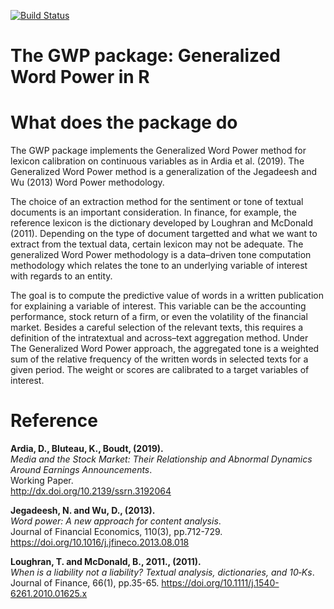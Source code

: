 ﻿[![Build Status](https://travis-ci.org/keblu/MSGARCH.svg?branch=master)](https://travis-ci.org/keblu/MSGARCH)
 # The GWP package: Generalized Word Power in R
 
# What does the package do

The GWP package implements the Generalized Word Power method for lexicon calibration on continuous variables as in Ardia et al. (2019). The Generalized Word Power method is a generalization of the Jegadeesh and Wu (2013) Word Power methodology. 

The choice of an extraction method for the sentiment or tone of textual documents is an important consideration. In finance, for example, the reference lexicon is the dictionary developed by Loughran and McDonald (2011). Depending on the type of document targetted and what we want to extract from the textual data, certain lexicon may not be adequate. The generalized Word Power methodology is a data–driven tone computation methodology which relates the tone to an underlying variable of interest with regards to an entity.

The goal is to compute the predictive value of words in a written publication for explaining a variable of interest. This variable can be the accounting performance, stock return of a firm, or even the volatility of the financial market. Besides a careful selection of the relevant texts, this requires a definition of the intratextual and across–text aggregation method. Under The Generalized Word Power approach, the aggregated tone is a weighted sum of the relative frequency of the written words in selected texts for a given period. The weight or scores are calibrated to a target variables of interest.

# Reference

 **Ardia, D., Bluteau, K., Boudt, (2019).**  
*Media and the Stock Market: Their Relationship and Abnormal Dynamics Around Earnings Announcements</em>.*  
Working Paper.  
http://dx.doi.org/10.2139/ssrn.3192064

 **Jegadeesh, N. and Wu, D., (2013).**  
*Word power: A new approach for content analysis</em>.*  
Journal of Financial Economics, 110(3), pp.712-729. 
https://doi.org/10.1016/j.jfineco.2013.08.018

 **Loughran, T. and McDonald, B., 2011., (2011).**  
*When is a liability not a liability? Textual analysis, dictionaries, and 10‐Ks</em>.*  
Journal of Finance, 66(1), pp.35-65.
https://doi.org/10.1111/j.1540-6261.2010.01625.x
